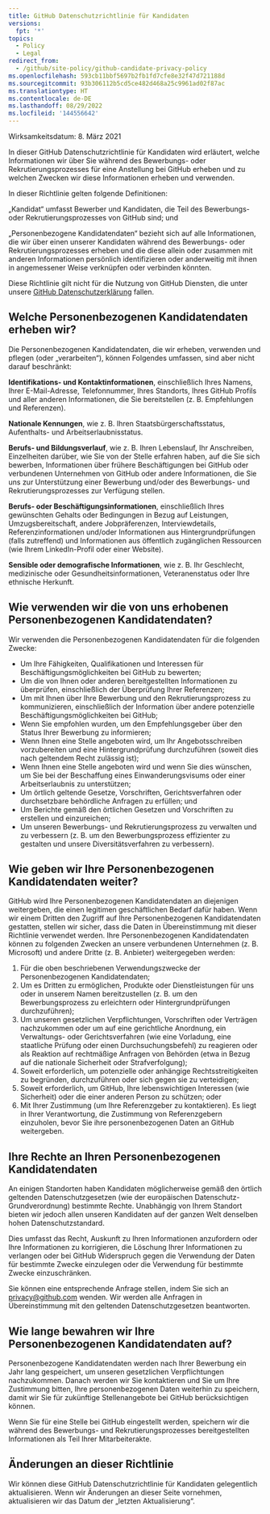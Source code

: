 ```yaml
---
title: GitHub Datenschutzrichtlinie für Kandidaten
versions:
  fpt: '*'
topics:
  - Policy
  - Legal
redirect_from:
  - /github/site-policy/github-candidate-privacy-policy
ms.openlocfilehash: 593cb11bbf5697b2fb1fd7cfe8e32f47d721188d
ms.sourcegitcommit: 93b306112b5cd5ce482d468a25c9961ad02f87ac
ms.translationtype: HT
ms.contentlocale: de-DE
ms.lasthandoff: 08/29/2022
ms.locfileid: '144556642'
---
```

Wirksamkeitsdatum: 8. März 2021

In dieser GitHub Datenschutzrichtlinie für Kandidaten wird erläutert, welche Informationen wir über Sie während des Bewerbungs- oder Rekrutierungsprozesses für eine Anstellung bei GitHub erheben und zu welchen Zwecken wir diese Informationen erheben und verwenden. 

In dieser Richtlinie gelten folgende Definitionen:

„Kandidat“ umfasst Bewerber und Kandidaten, die Teil des Bewerbungs- oder Rekrutierungsprozesses von GitHub sind; und 

„Personenbezogene Kandidatendaten“ bezieht sich auf alle Informationen, die wir über einen unserer Kandidaten während des Bewerbungs- oder Rekrutierungsprozesses erheben und die diese allein oder zusammen mit anderen Informationen persönlich identifizieren oder anderweitig mit ihnen in angemessener Weise verknüpfen oder verbinden könnten. 

Diese Richtlinie gilt nicht für die Nutzung von GitHub Diensten, die unter unsere [GitHub Datenschutzerklärung](/github/site-policy/github-privacy-statement) fallen.

## Welche Personenbezogenen Kandidatendaten erheben wir?

Die Personenbezogenen Kandidatendaten, die wir erheben, verwenden und pflegen (oder „verarbeiten“), können Folgendes umfassen, sind aber nicht darauf beschränkt:

**Identifikations- und Kontaktinformationen**, einschließlich Ihres Namens, Ihrer E-Mail-Adresse, Telefonnummer, Ihres Standorts, Ihres GitHub Profils und aller anderen Informationen, die Sie bereitstellen (z. B. Empfehlungen und Referenzen).

**Nationale Kennungen**, wie z. B. Ihren Staatsbürgerschaftsstatus, Aufenthalts- und Arbeitserlaubnisstatus.

**Berufs- und Bildungsverlauf**, wie z. B. Ihren Lebenslauf, Ihr Anschreiben, Einzelheiten darüber, wie Sie von der Stelle erfahren haben, auf die Sie sich bewerben, Informationen über frühere Beschäftigungen bei GitHub oder verbundenen Unternehmen von GitHub oder andere Informationen, die Sie uns zur Unterstützung einer Bewerbung und/oder des Bewerbungs- und Rekrutierungsprozesses zur Verfügung stellen. 

**Berufs- oder Beschäftigungsinformationen**, einschließlich Ihres gewünschten Gehalts oder Bedingungen in Bezug auf Leistungen, Umzugsbereitschaft, andere Jobpräferenzen, Interviewdetails, Referenzinformationen und/oder Informationen aus Hintergrundprüfungen (falls zutreffend) und Informationen aus öffentlich zugänglichen Ressourcen (wie Ihrem LinkedIn-Profil oder einer Website).

**Sensible oder demografische Informationen**, wie z. B. Ihr Geschlecht, medizinische oder Gesundheitsinformationen, Veteranenstatus oder Ihre ethnische Herkunft. 
 
## Wie verwenden wir die von uns erhobenen Personenbezogenen Kandidatendaten?

Wir verwenden die Personenbezogenen Kandidatendaten für die folgenden Zwecke:
 - Um Ihre Fähigkeiten, Qualifikationen und Interessen für Beschäftigungsmöglichkeiten bei GitHub zu bewerten;
 - Um die von Ihnen oder anderen bereitgestellten Informationen zu überprüfen, einschließlich der Überprüfung Ihrer Referenzen;
 - Um mit Ihnen über Ihre Bewerbung und den Rekrutierungsprozess zu kommunizieren, einschließlich der Information über andere potenzielle Beschäftigungsmöglichkeiten bei GitHub;
 - Wenn Sie empfohlen wurden, um den Empfehlungsgeber über den Status Ihrer Bewerbung zu informieren; 
 - Wenn Ihnen eine Stelle angeboten wird, um Ihr Angebotsschreiben vorzubereiten und eine Hintergrundprüfung durchzuführen (soweit dies nach geltendem Recht zulässig ist);
 - Wenn Ihnen eine Stelle angeboten wird und wenn Sie dies wünschen, um Sie bei der Beschaffung eines Einwanderungsvisums oder einer Arbeitserlaubnis zu unterstützen;
 - Um örtlich geltende Gesetze, Vorschriften, Gerichtsverfahren oder durchsetzbare behördliche Anfragen zu erfüllen; und
 - Um Berichte gemäß den örtlichen Gesetzen und Vorschriften zu erstellen und einzureichen;
 - Um unseren Bewerbungs- und Rekrutierungsprozess zu verwalten und zu verbessern (z. B. um den Bewerbungsprozess effizienter zu gestalten und unsere Diversitätsverfahren zu verbessern).
 
## Wie geben wir Ihre Personenbezogenen Kandidatendaten weiter?
 
GitHub wird Ihre Personenbezogenen Kandidatendaten an diejenigen weitergeben, die einen legitimen geschäftlichen Bedarf dafür haben. Wenn wir einem Dritten den Zugriff auf Ihre Personenbezogenen Kandidatendaten gestatten, stellen wir sicher, dass die Daten in Übereinstimmung mit dieser Richtlinie verwendet werden. Ihre Personenbezogenen Kandidatendaten können zu folgenden Zwecken an unsere verbundenen Unternehmen (z. B. Microsoft) und andere Dritte (z. B. Anbieter) weitergegeben werden:
1. Für die oben beschriebenen Verwendungszwecke der Personenbezogenen Kandidatendaten;
2. Um es Dritten zu ermöglichen, Produkte oder Dienstleistungen für uns oder in unserem Namen bereitzustellen (z. B. um den Bewerbungsprozess zu erleichtern oder Hintergrundprüfungen durchzuführen); 
3. Um unseren gesetzlichen Verpflichtungen, Vorschriften oder Verträgen nachzukommen oder um auf eine gerichtliche Anordnung, ein Verwaltungs- oder Gerichtsverfahren (wie eine Vorladung, eine staatliche Prüfung oder einen Durchsuchungsbefehl) zu reagieren oder als Reaktion auf rechtmäßige Anfragen von Behörden (etwa in Bezug auf die nationale Sicherheit oder Strafverfolgung);
4. Soweit erforderlich, um potenzielle oder anhängige Rechtsstreitigkeiten zu begründen, durchzuführen oder sich gegen sie zu verteidigen;
5. Soweit erforderlich, um GitHub, Ihre lebenswichtigen Interessen (wie Sicherheit) oder die einer anderen Person zu schützen; oder
6. Mit Ihrer Zustimmung (um Ihre Referenzgeber zu kontaktieren). Es liegt in Ihrer Verantwortung, die Zustimmung von Referenzgebern einzuholen, bevor Sie ihre personenbezogenen Daten an GitHub weitergeben.

## Ihre Rechte an Ihren Personenbezogenen Kandidatendaten

An einigen Standorten haben Kandidaten möglicherweise gemäß den örtlich geltenden Datenschutzgesetzen (wie der europäischen Datenschutz-Grundverordnung) bestimmte Rechte. Unabhängig von Ihrem Standort bieten wir jedoch allen unseren Kandidaten auf der ganzen Welt denselben hohen Datenschutzstandard. 

Dies umfasst das Recht, Auskunft zu Ihren Informationen anzufordern oder Ihre Informationen zu korrigieren, die Löschung Ihrer Informationen zu verlangen oder bei GitHub Widerspruch gegen die Verwendung der Daten für bestimmte Zwecke einzulegen oder die Verwendung für bestimmte Zwecke einzuschränken.

Sie können eine entsprechende Anfrage stellen, indem Sie sich an privacy@github.com wenden. Wir werden alle Anfragen in Übereinstimmung mit den geltenden Datenschutzgesetzen beantworten. 
 
## Wie lange bewahren wir Ihre Personenbezogenen Kandidatendaten auf?

Personenbezogene Kandidatendaten werden nach Ihrer Bewerbung ein Jahr lang gespeichert, um unseren gesetzlichen Verpflichtungen nachzukommen. Danach werden wir Sie kontaktieren und Sie um Ihre Zustimmung bitten, Ihre personenbezogenen Daten weiterhin zu speichern, damit wir Sie für zukünftige Stellenangebote bei GitHub berücksichtigen können.

Wenn Sie für eine Stelle bei GitHub eingestellt werden, speichern wir die während des Bewerbungs- und Rekrutierungsprozesses bereitgestellten Informationen als Teil Ihrer Mitarbeiterakte.

## Änderungen an dieser Richtlinie

Wir können diese GitHub Datenschutzrichtlinie für Kandidaten gelegentlich aktualisieren. Wenn wir Änderungen an dieser Seite vornehmen, aktualisieren wir das Datum der „letzten Aktualisierung“. 
